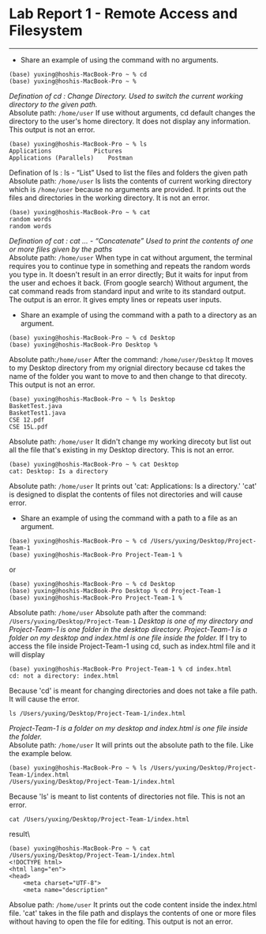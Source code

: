 # **Lab Report 1 - Remote Access and Filesystem** 
---

* Share an example of using the command with no arguments.

```
(base) yuxing@hoshis-MacBook-Pro ~ % cd
(base) yuxing@hoshis-MacBook-Pro ~ % 
```
*Defination of cd : Change Directory. Used to switch the current working directory to the given path.* \
Absolute path: `/home/user`
If use without arguments, cd default changes the directory to the user's home directory. It does not display any information. This output is not an error.



```
(base) yuxing@hoshis-MacBook-Pro ~ % ls
Applications			Pictures
Applications (Parallels)	Postman

```
Defination of ls : ls <path> - “List” Used to list the files and folders the given path\
Absolute path: `/home/user`
ls lists the contents of current working directory which is `/home/user` because no arguments are provided. It prints out the files and directories in the working directory. It is not an error. 


    
```
(base) yuxing@hoshis-MacBook-Pro ~ % cat
random words 
random words 
```
*Defination of cat : cat <path1> <path2> ... - “Concatenate” Used to print the contents of one or more files given by the paths*\
Absolute path: `/home/user` 
When type in cat without argument, the terminal requires you to continue type in something and repeats the random words you type in. It doesn't result in an error directly; But it waits for input from the user and echoes it back.
(From google search) Without argument, the cat command reads from standard input and write to its standard output. The output is an error. It gives empty lines or repeats user inputs. 


  
* Share an example of using the command with a path to a directory as an argument.
```
(base) yuxing@hoshis-MacBook-Pro ~ % cd Desktop
(base) yuxing@hoshis-MacBook-Pro Desktop % 
```
Absolute path:`/home/user`
After the command: `/home/user/Desktop` 
It moves to my Desktop directory from my orignial directory because cd takes the name of the folder you want to move to and then change to that direcoty. This output is not an error. 
  

    
```
(base) yuxing@hoshis-MacBook-Pro ~ % ls Desktop
BasketTest.java
BasketTest1.java
CSE 12.pdf
CSE 15L.pdf
```
Absolute path: `/home/user`
It didn't change my working direcoty but list out all the file that's existing in my Desktop directory. This is not an error. 


    
```
(base) yuxing@hoshis-MacBook-Pro ~ % cat Desktop
cat: Desktop: Is a directory
```
Absolute path: `/home/user`
It prints out 'cat: Applications: Is a directory.' 'cat' is designed to displat the contents of files not directories and will cause error. 


  
* Share an example of using the command with a path to a file as an argument.
```
(base) yuxing@hoshis-MacBook-Pro ~ % cd /Users/yuxing/Desktop/Project-Team-1
(base) yuxing@hoshis-MacBook-Pro Project-Team-1 % 
```
or 
```
(base) yuxing@hoshis-MacBook-Pro ~ % cd Desktop
(base) yuxing@hoshis-MacBook-Pro Desktop % cd Project-Team-1
(base) yuxing@hoshis-MacBook-Pro Project-Team-1 % 
```
Absolute path: `/home/user`
Absolute path after the command: `/Users/yuxing/Desktop/Project-Team-1`
*Desktop is one of my directory and Project-Team-1 is one folder in the desktop directory. Project-Team-1 is a folder on my desktop and index.html is one file inside the folder.*
If I try to access the file inside Project-Team-1 using cd, such as index.html file and it will display 
```
(base) yuxing@hoshis-MacBook-Pro Project-Team-1 % cd index.html
cd: not a directory: index.html
```
Because 'cd' is meant for changing directories and does not take a file path. It will cause the error.

    
```
ls /Users/yuxing/Desktop/Project-Team-1/index.html
```
*Project-Team-1 is a folder on my desktop and index.html is one file inside the folder.*\
Absolute path: `/home/user`
It will prints out the absolute path to the file. Like the example below. 
```
(base) yuxing@hoshis-MacBook-Pro ~ % ls /Users/yuxing/Desktop/Project-Team-1/index.html
/Users/yuxing/Desktop/Project-Team-1/index.html
```
Because 'ls' is meant to list contents of directories not file. This is not an error. 

```
cat /Users/yuxing/Desktop/Project-Team-1/index.html
```
result\
```
(base) yuxing@hoshis-MacBook-Pro ~ % cat /Users/yuxing/Desktop/Project-Team-1/index.html
<!DOCTYPE html>
<html lang="en">
<head>
    <meta charset="UTF-8">
    <meta name="description" 
```

Absolue path: `/home/user`
It prints out the code content inside the index.html file. 'cat' takes in the file path and displays the contents of one or more files without having to open the file for editing. This output is not an error. 


